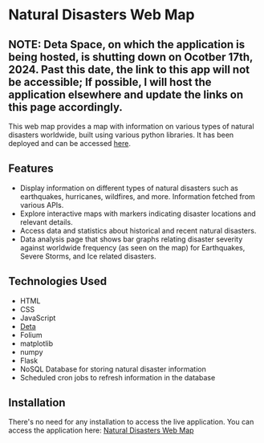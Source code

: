 # Natural Disasters Web Map

## NOTE: Deta Space, on which the application is being hosted, is shutting down on Ocotber 17th, 2024. Past this date, the link to this app will not be accessible; If possible, I will host the application elsewhere and update the links on this page accordingly.

This web map provides a map with information on various types of natural disasters worldwide, built using various python libraries. It has been deployed and can be accessed [here](https://disasters_map-1-e0855033.deta.app/).


## Features

- Display information on different types of natural disasters such as earthquakes, hurricanes, wildfires, and more. Information fetched from various APIs.
- Explore interactive maps with markers indicating disaster locations and relevant details.
- Access data and statistics about historical and recent natural disasters.
- Data analysis page that shows bar graphs relating disaster severity against worldwide frequency (as seen on the map) for Earthquakes, Severe Storms, and Ice related disasters.

## Technologies Used

- HTML
- CSS
- JavaScript
- [Deta](https://www.deta.sh/)
- Folium
- matplotlib
- numpy
- Flask
- NoSQL Database for storing natural disaster information
- Scheduled cron jobs to refresh information in the database

## Installation

There's no need for any installation to access the live application. You can access the application here: [Natural Disasters Web Map](https://disasters_map-1-e0855033.deta.app/)
